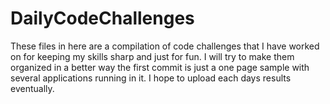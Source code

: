 # DailyCodeChallenges

These files in here are a compilation of code challenges that I have worked on for keeping my skills sharp and just for fun. I will try to make them organized in a better way the first commit is just a one page sample with several applications running in it. I hope to upload each days results eventually.
